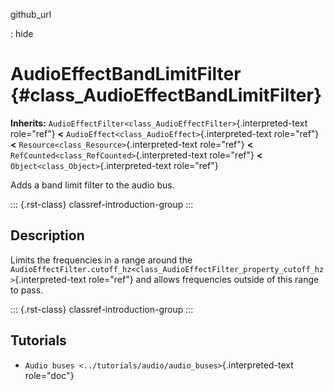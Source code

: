 github_url

:   hide

# AudioEffectBandLimitFilter {#class_AudioEffectBandLimitFilter}

**Inherits:**
`AudioEffectFilter<class_AudioEffectFilter>`{.interpreted-text
role="ref"} **\<** `AudioEffect<class_AudioEffect>`{.interpreted-text
role="ref"} **\<** `Resource<class_Resource>`{.interpreted-text
role="ref"} **\<** `RefCounted<class_RefCounted>`{.interpreted-text
role="ref"} **\<** `Object<class_Object>`{.interpreted-text role="ref"}

Adds a band limit filter to the audio bus.

::: {.rst-class}
classref-introduction-group
:::

## Description

Limits the frequencies in a range around the
`AudioEffectFilter.cutoff_hz<class_AudioEffectFilter_property_cutoff_hz>`{.interpreted-text
role="ref"} and allows frequencies outside of this range to pass.

::: {.rst-class}
classref-introduction-group
:::

## Tutorials

- `Audio buses <../tutorials/audio/audio_buses>`{.interpreted-text
  role="doc"}
